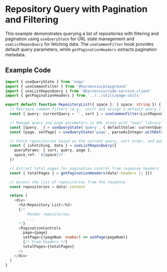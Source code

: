 # Repository Query with Pagination and Filtering

This example demonstrates querying a list of repositories with filtering and pagination using `useQueryState` for URL state management and `useListReposQuery` for fetching data.
The `useCommonFilter` hook provides default query parameters, while `getPaginationHeaders` extracts pagination metadata.

## Example Code

```typescript
import { useQueryState } from 'nuqs'
import { useCommonFilter } from '@harnessio/playground'
import { useListReposQuery } from '@harnessio/code-service-client'
import { getPaginationHeaders } from '../../utils/page-utils'

export default function RepositoryList({ space }: { space: string }) {
  // Retrieve common filters (e.g., sort) and assign a default query if none is specified
  const { query: currentQuery = '', sort } = useCommonFilter<ListReposQueryQueryParams['sort']>()

  // Manage query and page parameters in URL state with "nuqs" library
  const [query, _] = useQueryState('query', { defaultValue: currentQuery })
  const [page, setPage] = useQueryState('page', parseAsInteger.withDefault(1))

  // Fetch repositories based on the current query, sort order, and page number
  const { isFetching, data } = useListReposQuery({
    queryParams: { sort, query, page },
    space_ref: `${space}/+`
  })

  // Extract total pages for pagination control from response headers
  const { totalPages } = getPaginationHeaders(data?.headers || {})

  // Access the list of repositories from the response
  const repositories = data?.content

  return (
    <div>
      <h2>Repository List</h2>
      {/*
          Render repositories
          ...
      */}
      <PaginationControls
        page={page}
        setPage={(pageNum: number) => setPage(pageNum)}
        {/* From headers */}
        totalPages={totalPages}
      />
    </div>
  )
}
```
